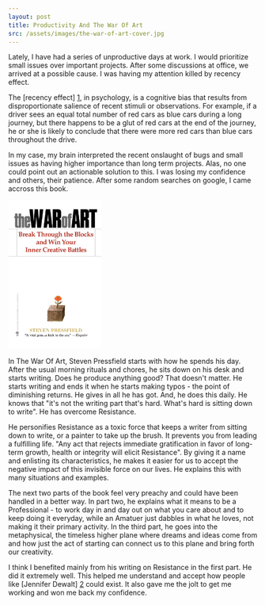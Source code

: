 ```yaml
---
layout: post
title: Productivity And The War Of Art
src: /assets/images/the-war-of-art-cover.jpg
---
```


Lately, I have had a series of unproductive days at work. I would prioritize small issues over important projects. After some discussions at office, we arrived at a possible cause. I was having my attention killed by recency effect. 

The [recency effect] [1], in psychology, is a cognitive bias that results from disproportionate salience of recent stimuli or observations. For example, if a driver sees an equal total number of red cars as blue cars during a long journey, but there happens to be a glut of red cars at the end of the journey, he or she is likely to conclude that there were more red cars than blue cars throughout the drive.

In my case, my brain interpreted the recent onslaught of bugs and small issues as having higher importance than long term projects. Alas, no one could point out an actionable solution to this. I was losing my confidence and others, their patience. After some random searches on google, I came accross this book.

<p><img src="/assets/images/the-war-of-art-cover.jpg" style="max-height: 300px;" class="img-responsive"
	title="The War of Art" alt="The War of Art - Cover"/></p>

In The War Of Art, Steven Pressfield starts with how he spends his day. After the usual morning rituals and chores, he sits down on his desk and starts writing. Does he produce anything good? That doesn't matter. He starts writing and ends it when he starts making typos - the point of diminishing returns. He gives in all he has got. And, he does this daily. He knows that "it's not the writing part that's hard. What's hard is sitting down to write". He has overcome Resistance.

He personifies Resistance as a toxic force that keeps a writer from sitting down to write, or a painter to take up the brush. It prevents you from leading a fulfilling life. "Any act that rejects immediate gratification in favor of long-term growth, health or integrity will elicit Resistance". By giving it a name and enlisting its characteristics, he makes it easier for us to accept the negative impact of this invisible force on our lives. He explains this with many situations and examples.

The next two parts of the book feel very preachy and could have been handled in a better way. In part two, he explains what it means to be a Professional - to work day in and day out on what you care about and to keep doing it everyday, while an Amatuer just dabbles in what he loves, not making it their primary activity. In the third part, he goes into the metaphysical, the timeless higher plane where dreams and ideas come from and how just the act of starting can connect us to this plane and bring forth our creativity.

I think I benefited mainly from his writing on Resistance in the first part. He did it extremely well. This helped me understand and accept how people like [Jennifer Dewalt] [2] could exist. It also gave me the jolt to get me working and won me back my confidence.

[1]: http://psychology.wikia.com/wiki/Recency_effect "Recency Effect"
[2]: http://blog.jenniferdewalt.com/ "Jennifer Dewalt"
